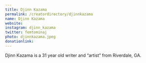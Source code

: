 ```yaml
---
title: Djinn Kazama
permalink: /creatordirectory/djinnkazama
name: Djinn Kazama
website:
instagram: djinn_kazama
twitter: femtominaj
photo: djinnkazama.jpeg
donationlink:
---
```

Djinn Kazama is a 31 year old writer and “artist” from Riverdale, GA.